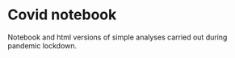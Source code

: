 # Covid notebook
Notebook and html versions of simple analyses carried out during pandemic lockdown.

